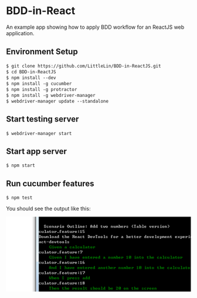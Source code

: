 BDD-in-React
============
An example app showing how to apply BDD workflow for an ReactJS web application.

Environment Setup
-----------------
```
$ git clone https://github.com/LittleLin/BDD-in-ReactJS.git
$ cd BDD-in-ReactJS
$ npm install --dev
$ npm install -g cucumber
$ npm install -g protractor 
$ npm install -g webdriver-manager 
$ webdriver-manager update --standalone
```

Start testing server
--------------------
```
$ webdriver-manager start
```

Start app server
--------------------
```
$ npm start
```

Run cucumber features
--------------------
```
$ npm test
```

You should see the output like this:

![Test Result](Result.png)
